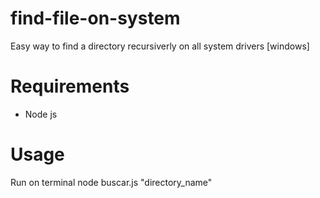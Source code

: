 # find-file-on-system
Easy way to find a directory recursiverly on all system drivers [windows]

# Requirements
- Node js

# Usage
Run on terminal node buscar.js "directory_name"

